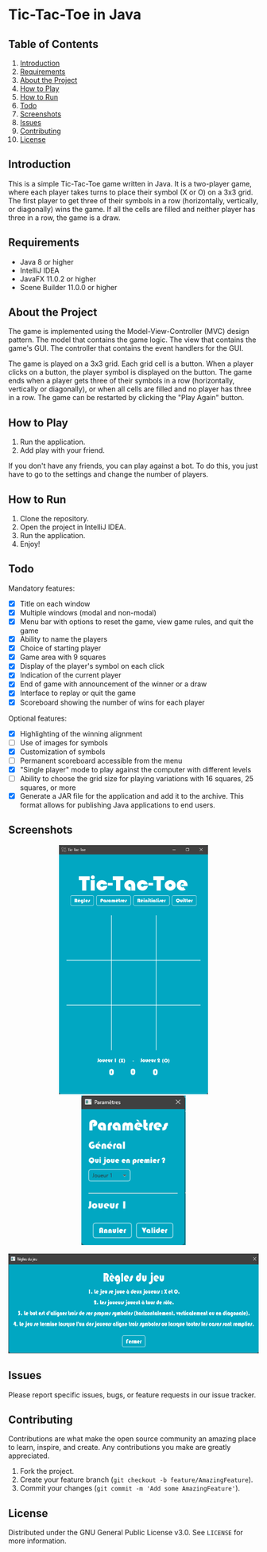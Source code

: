 # Tic-Tac-Toe in Java

## Table of Contents
1. [Introduction](#introduction)
2. [Requirements](#requirements)
3. [About the Project](#about-the-project)
4. [How to Play](#how-to-play)
5. [How to Run](#how-to-run)
6. [Todo](#todo)
7. [Screenshots](#screenshots)
8. [Issues](#issues)
9. [Contributing](#contributing)
10. [License](#license)

## Introduction

This is a simple Tic-Tac-Toe game written in Java. It is a two-player game, where each player takes turns to place their symbol (X or O) on a 3x3 grid. The first player to get three of their symbols in a row (horizontally, vertically, or diagonally) wins the game. If all the cells are filled and neither player has three in a row, the game is a draw.

## Requirements

- Java 8 or higher
- IntelliJ IDEA
- JavaFX 11.0.2 or higher
- Scene Builder 11.0.0 or higher

## About the Project

The game is implemented using the Model-View-Controller (MVC) design pattern. The model that contains the game logic. The view that contains the game's GUI. The controller that contains the event handlers for the GUI.

The game is played on a 3x3 grid. Each grid cell is a button. When a player clicks on a button, the player symbol is displayed on the button. The game ends when a player gets three of their symbols in a row (horizontally, vertically or diagonally), or when all cells are filled and no player has three in a row. The game can be restarted by clicking the "Play Again" button.

## How to Play

1. Run the application.
2. Add play with your friend.

If you don't have any friends, you can play against a bot. To do this, you just have to go to the settings and change the number of players.

## How to Run

1. Clone the repository.
2. Open the project in IntelliJ IDEA.
3. Run the application.
4. Enjoy!

## Todo

Mandatory features:

- [x] Title on each window
- [x] Multiple windows (modal and non-modal)
- [x] Menu bar with options to reset the game, view game rules, and quit the game
- [x] Ability to name the players
- [x] Choice of starting player
- [x] Game area with 9 squares
- [x] Display of the player's symbol on each click
- [x] Indication of the current player
- [x] End of game with announcement of the winner or a draw
- [x] Interface to replay or quit the game
- [x] Scoreboard showing the number of wins for each player

Optional features:

- [x] Highlighting of the winning alignment
- [ ] Use of images for symbols
- [x] Customization of symbols
- [ ] Permanent scoreboard accessible from the menu
- [x] "Single player" mode to play against the computer with different levels
- [ ] Ability to choose the grid size for playing variations with 16 squares, 25 squares, or more
- [x] Generate a JAR file for the application and add it to the archive. This format allows for publishing Java applications to end users.

## Screenshots

<p align="center">
  <img src="img/game.png" height="500px"></a>
  <img src="img/settings.png" height="300px"></a>
</p>
<p align="center">
  <img src="img/rules.png" height="200px"></a>
</p>

## Issues

Please report specific issues, bugs, or feature requests in our issue tracker.

## Contributing

Contributions are what make the open source community an amazing place to learn, inspire, and create. Any contributions you make are greatly appreciated.

1. Fork the project.
2. Create your feature branch (`git checkout -b feature/AmazingFeature`).
3. Commit your changes (`git commit -m 'Add some AmazingFeature'`).

## License

Distributed under the GNU General Public License v3.0. See `LICENSE` for more information.


